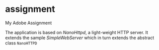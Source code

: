 assignment
==========

My Adobe Assignment

The application is based on *NanoHttpd*, a light-weight HTTP server. It extends the sample *SimpleWebServer* which in turn extends the abstract class `NanoHTTPD`